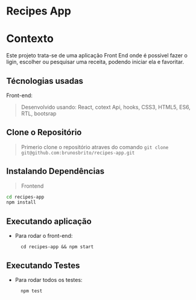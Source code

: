 # Recipes App

# Contexto
Este projeto trata-se de uma aplicação Front End onde é possivel fazer o ligin, escolher ou pesquisar uma receita, podendo iniciar ela e favoritar.

## Técnologias usadas

Front-end:
> Desenvolvido usando: React, cotext Api, hooks, CSS3, HTML5, ES6, RTL, bootsrap

## Clone o Repositório

> Primerio clone o repositório atraves do comando 
```git clone git@github.com:brunosbrito/recipes-app.git```

## Instalando Dependências

> Frontend
```bash
cd recipes-app
npm install
``` 
## Executando aplicação

* Para rodar o front-end:

  ```
    cd recipes-app && npm start
  ```

## Executando Testes

* Para rodar todos os testes:

  ```
    npm test
  ```
